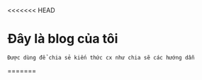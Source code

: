 <<<<<<< HEAD
# Đây là blog của tôi
    Được dùng để chia sẻ kiến thức cx như chia sẽ các hướng dẫn
=======